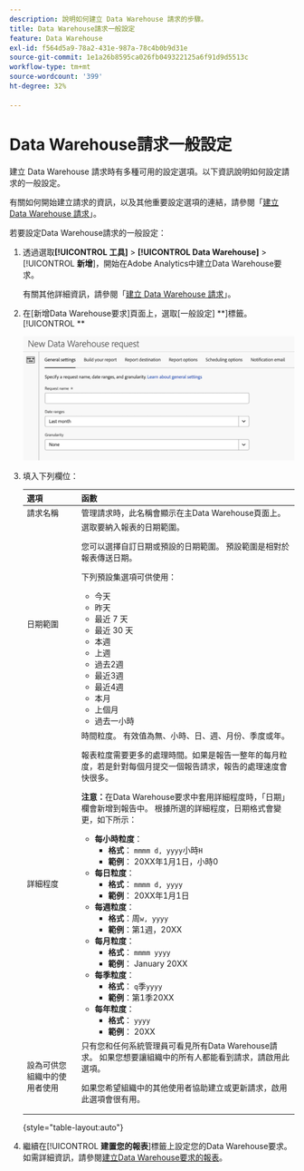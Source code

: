 ```yaml
---
description: 說明如何建立 Data Warehouse 請求的步驟。
title: Data Warehouse請求一般設定
feature: Data Warehouse
exl-id: f564d5a9-78a2-431e-987a-78c4b0b9d31e
source-git-commit: 1e1a26b8595ca026fb049322125a6f91d9d5513c
workflow-type: tm+mt
source-wordcount: '399'
ht-degree: 32%

---
```


# Data Warehouse請求一般設定

建立 Data Warehouse 請求時有多種可用的設定選項。以下資訊說明如何設定請求的一般設定。

有關如何開始建立請求的資訊，以及其他重要設定選項的連結，請參閱「[建立 Data Warehouse 請求](/help/export/data-warehouse/create-request/t-dw-create-request.md)」。

若要設定Data Warehouse請求的一般設定：

1. 透過選取&#x200B;**[!UICONTROL 工具]** > **[!UICONTROL Data Warehouse]** > [!UICONTROL **新增**]，開始在Adobe Analytics中建立Data Warehouse要求。

   有關其他詳細資訊，請參閱「[建立 Data Warehouse 請求](/help/export/data-warehouse/create-request/t-dw-create-request.md)」。

1. 在[新增Data Warehouse要求]頁面上，選取[一般設定] **]標籤。[!UICONTROL **

   ![報告目標標籤](assets/dw-general-settings.png)

1. 填入下列欄位：

   | 選項 | 函數 |
   |---------|----------|
   | 請求名稱 | 管理請求時，此名稱會顯示在主Data Warehouse頁面上。 |
   | 日期範圍 | 選取要納入報表的日期範圍。 <p>您可以選擇自訂日期或預設的日期範圍。 預設範圍是相對於報表傳送日期。</p><p>下列預設集選項可供使用：</p><ul><li>今天</li><li>昨天</li><li>最近 7 天</li><li>最近 30 天</li><li>本週</li><li>上週</li><li>過去2週</li><li>最近3週</li><li>最近4週</li><li>本月</li><li>上個月</li><li>過去一小時</li></ul> |
   | 詳細程度 | 時間粒度。 有效值為無、小時、日、週、月份、季度或年。<p>報表粒度需要更多的處理時間。如果是報告一整年的每月粒度，若是針對每個月提交一個報告請求，報告的處理速度會快很多。</p><p>**注意：**&#x200B;在Data Warehouse要求中套用詳細程度時，「日期」欄會新增到報告中。 根據所選的詳細程度，日期格式會變更，如下所示：</p><ul><li>**每小時粒度**：<ul> <li>**格式**： `mmmm d, yyyy`小時`H`</li><li>**範例**： 20XX年1月1日，小時0 </li></ul><li>**每日粒度**：<ul> <li>**格式**： `mmmm d, yyyy`</li><li>**範例**： 20XX年1月1日</li></ul><li>**每週粒度**：<ul> <li>**格式**：周`w, yyyy`</li><li>**範例**：第1週，20XX </li></ul><li>**每月粒度**：<ul> <li>**格式**： `mmmm yyyy`</li><li>**範例**： January 20XX </li></ul><li>**每季粒度**：<ul> <li>**格式**： `q`季`yyyy`</li><li>**範例**：第1季20XX </li></ul><li>**每年粒度**：<ul> <li>**格式**： `yyyy`</li><li>**範例**： 20XX</li></ul> |
   | 設為可供您組織中的使用者使用 | 只有您和任何系統管理員可看見所有Data Warehouse請求。 如果您想要讓組織中的所有人都能看到請求，請啟用此選項。 <p>如果您希望組織中的其他使用者協助建立或更新請求，啟用此選項會很有用。</p> |

   {style="table-layout:auto"}

1. 繼續在&#x200B;[!UICONTROL **建置您的報表**]&#x200B;標籤上設定您的Data Warehouse要求。 如需詳細資訊，請參閱[建立Data Warehouse要求的報表](/help/export/data-warehouse/create-request/dw-request-build-report.md)。
